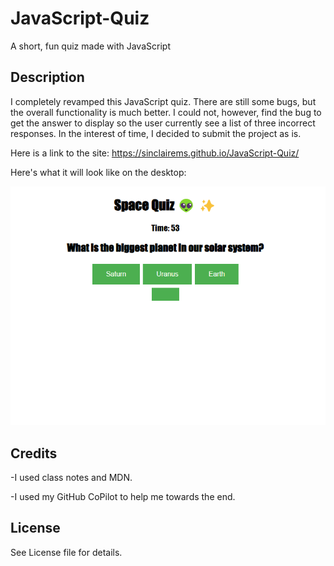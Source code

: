 # JavaScript-Quiz
A short, fun quiz made with JavaScript

## Description

I completely revamped this JavaScript quiz. There are still some bugs, but the overall functionality is much better. I could not, however, find the bug to get the answer to display so the user currently see a list of three incorrect responses. In the interest of time, I decided to submit the project as is. 

Here is a link to the site: https://sinclairems.github.io/JavaScript-Quiz/

Here's what it will look like on the desktop:

![screeshot](/assets/images/screenshot1.png)

## Credits

-I used class notes and MDN. 

-I used my GitHub CoPilot to help me towards the end. 

## License

See License file for details.
